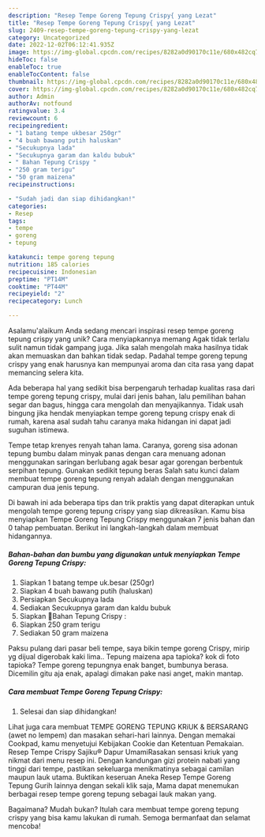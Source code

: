 ```yaml
---
description: "Resep Tempe Goreng Tepung Crispy{ yang Lezat"
title: "Resep Tempe Goreng Tepung Crispy{ yang Lezat"
slug: 2409-resep-tempe-goreng-tepung-crispy-yang-lezat
category: Uncategorized
date: 2022-12-02T06:12:41.935Z
image: https://img-global.cpcdn.com/recipes/8282a0d90170c11e/680x482cq70/tempe-goreng-tepung-crispy-foto-resep-utama.jpg
hideToc: false
enableToc: true
enableTocContent: false
thumbnail: https://img-global.cpcdn.com/recipes/8282a0d90170c11e/680x482cq70/tempe-goreng-tepung-crispy-foto-resep-utama.jpg
cover: https://img-global.cpcdn.com/recipes/8282a0d90170c11e/680x482cq70/tempe-goreng-tepung-crispy-foto-resep-utama.jpg
author: Admin
authorAv: notfound
ratingvalue: 3.4
reviewcount: 6
recipeingredient:
- "1 batang tempe ukbesar 250gr"
- "4 buah bawang putih haluskan"
- "Secukupnya lada"
- "Secukupnya garam dan kaldu bubuk"
- " Bahan Tepung Crispy "
- "250 gram terigu"
- "50 gram maizena"
recipeinstructions:

- "Sudah jadi dan siap dihidangkan!"
categories:
- Resep
tags:
- tempe
- goreng
- tepung

katakunci: tempe goreng tepung 
nutrition: 185 calories
recipecuisine: Indonesian
preptime: "PT14M"
cooktime: "PT44M"
recipeyield: "2"
recipecategory: Lunch

---
```



Asalamu'alaikum Anda sedang mencari inspirasi resep tempe goreng tepung crispy yang unik? Cara menyiapkannya memang Agak tidak terlalu sulit namun tidak gampang juga. Jika salah mengolah maka hasilnya tidak akan memuaskan dan bahkan tidak sedap. Padahal tempe goreng tepung crispy yang enak harusnya kan mempunyai aroma dan cita rasa yang dapat memancing selera kita.


Ada beberapa hal yang sedikit bisa berpengaruh terhadap kualitas rasa dari tempe goreng tepung crispy, mulai dari jenis bahan, lalu pemilihan bahan segar dan bagus, hingga cara mengolah dan menyajikannya. Tidak usah bingung jika hendak menyiapkan tempe goreng tepung crispy enak di rumah, karena asal sudah tahu caranya maka hidangan ini dapat jadi suguhan istimewa.

Tempe tetap krenyes renyah tahan lama. Caranya, goreng sisa adonan tepung bumbu dalam minyak panas dengan cara menuang adonan menggunakan saringan berlubang agak besar agar gorengan berbentuk serpihan tepung. Gunakan sedikit tepung beras Salah satu kunci dalam membuat tempe goreng tepung renyah adalah dengan menggunakan campuran dua jenis tepung.


Di bawah ini ada beberapa tips dan trik praktis yang dapat diterapkan untuk mengolah tempe goreng tepung crispy yang siap dikreasikan. Kamu bisa menyiapkan Tempe Goreng Tepung Crispy menggunakan 7 jenis bahan dan 0 tahap pembuatan. Berikut ini langkah-langkah dalam membuat hidangannya.

<!--inarticleads1-->

##### Bahan-bahan dan bumbu yang digunakan untuk menyiapkan Tempe Goreng Tepung Crispy:

1. Siapkan 1 batang tempe uk.besar (250gr)
1. Siapkan 4 buah bawang putih (haluskan)
1. Persiapkan Secukupnya lada
1. Sediakan Secukupnya garam dan kaldu bubuk
1. Siapkan  🔹Bahan Tepung Crispy :
1. Siapkan 250 gram terigu
1. Sediakan 50 gram maizena


Paksu pulang dari pasar beli tempe, saya bikin tempe goreng Crispy, mirip yg dijual digerobak kaki lima.. Tepung maizena apa tapioka? kok di foto tapioka? Tempe goreng tepungnya enak banget, bumbunya berasa. Dicemilin gitu aja enak, apalagi dimakan pake nasi anget, makin mantap. 

<!--inarticleads2-->

##### Cara membuat Tempe Goreng Tepung Crispy:


1. Selesai dan siap dihidangkan!

Lihat juga cara membuat TEMPE GORENG TEPUNG KRiUK &amp; BERSARANG (awet no lempem) dan masakan sehari-hari lainnya. Dengan memakai Cookpad, kamu menyetujui Kebijakan Cookie dan Ketentuan Pemakaian. Resep Tempe Crispy Sajiku® Dapur UmamiRasakan sensasi kriuk yang nikmat dari menu resep ini. Dengan kandungan gizi protein nabati yang tinggi dari tempe, pastikan sekeluarga menikmatinya sebagai camilan maupun lauk utama. Buktikan keseruan Aneka Resep Tempe Goreng Tepung Gurih lainnya dengan sekali klik saja, Mama dapat menemukan berbagai resep tempe goreng tepung sebagai lauk makan yang. 

Bagaimana? Mudah bukan? Itulah cara membuat tempe goreng tepung crispy yang bisa kamu lakukan di rumah. Semoga bermanfaat dan selamat mencoba!
